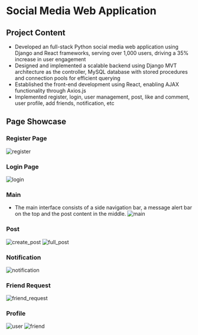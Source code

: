 # Social Media Web Application

## Project Content
- Developed an full-stack Python social media web application using Django and React frameworks, serving over 1,000 users, driving a 35% increase in user engagement
- Designed and implemented a scalable backend using Django MVT architecture as the controller, MySQL database with stored procedures and connection pools for efficient querying
- Established the front-end development using React, enabling AJAX functionality through Axios.js
- Implemented register, login, user management, post, like and comment, user profile, add friends, notification, etc

## Page Showcase
### Register Page
![register](https://github.com/littlesheep12/social_media_web/blob/main/readme/register_page.png "register")

### Login Page
![login](https://github.com/littlesheep12/social_media_web/blob/main/readme/login_page.png "login")

### Main
- The main interface consists of a side navigation bar, a message alert bar on the top and the post content in the middle.
![main](https://github.com/littlesheep12/social_media_web/blob/main/readme/main_page.png "main")

### Post
![create_post](https://github.com/littlesheep12/social_media_web/blob/main/readme/create_post.png "create_post")
![full_post](https://github.com/littlesheep12/social_media_web/blob/main/readme/Full_Post_Page.png "full_post")


### Notification
![notification](https://github.com/littlesheep12/social_media_web/blob/main/readme/Notifications.png "notification")

### Friend Request
![friend_request](https://github.com/littlesheep12/social_media_web/blob/main/readme/Friend%20Request.png "friend_request")

### Profile
![user](https://github.com/littlesheep12/social_media_web/blob/main/readme/user_profile.png "user")
![friend](https://github.com/littlesheep12/social_media_web/blob/main/readme/friend_profile.png "friend")
